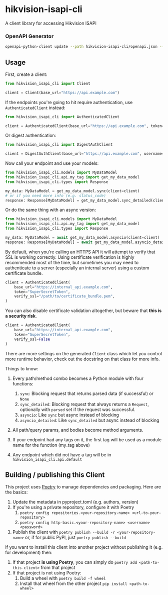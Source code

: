 # hikvision-isapi-cli
A client library for accessing Hikvision ISAPI

### OpenAPI Generator

```bash
openapi-python-client update --path hikvision-isapi-cli/openapi.json --custom-template-path=hikvision-isapi-cli/templates/
```

## Usage
First, create a client:

```python
from hikvision_isapi_cli import Client

client = Client(base_url="https://api.example.com")
```

If the endpoints you're going to hit require authentication, use `AuthenticatedClient` instead:

```python
from hikvision_isapi_cli import AuthenticatedClient

client = AuthenticatedClient(base_url="https://api.example.com", token="SuperSecretToken")
```

Or digest authentication:

```python
from hikvision_isapi_cli import DigestAuthClient

client = DigestAuthClient(base_url="https://api.example.com", username="username", password="SuperSecretPassword")
```

Now call your endpoint and use your models:

```python
from hikvision_isapi_cli.models import MyDataModel
from hikvision_isapi_cli.api.my_tag import get_my_data_model
from hikvision_isapi_cli.types import Response

my_data: MyDataModel = get_my_data_model.sync(client=client)
# or if you need more info (e.g. status_code)
response: Response[MyDataModel] = get_my_data_model.sync_detailed(client=client)
```

Or do the same thing with an async version:

```python
from hikvision_isapi_cli.models import MyDataModel
from hikvision_isapi_cli.api.my_tag import get_my_data_model
from hikvision_isapi_cli.types import Response

my_data: MyDataModel = await get_my_data_model.asyncio(client=client)
response: Response[MyDataModel] = await get_my_data_model.asyncio_detailed(client=client)
```

By default, when you're calling an HTTPS API it will attempt to verify that SSL is working correctly. Using certificate verification is highly recommended most of the time, but sometimes you may need to authenticate to a server (especially an internal server) using a custom certificate bundle.

```python
client = AuthenticatedClient(
    base_url="https://internal_api.example.com", 
    token="SuperSecretToken",
    verify_ssl="/path/to/certificate_bundle.pem",
)
```

You can also disable certificate validation altogether, but beware that **this is a security risk**.

```python
client = AuthenticatedClient(
    base_url="https://internal_api.example.com", 
    token="SuperSecretToken", 
    verify_ssl=False
)
```

There are more settings on the generated `Client` class which let you control more runtime behavior, check out the docstring on that class for more info.

Things to know:
1. Every path/method combo becomes a Python module with four functions:
    1. `sync`: Blocking request that returns parsed data (if successful) or `None`
    1. `sync_detailed`: Blocking request that always returns a `Request`, optionally with `parsed` set if the request was successful.
    1. `asyncio`: Like `sync` but async instead of blocking
    1. `asyncio_detailed`: Like `sync_detailed` but async instead of blocking

1. All path/query params, and bodies become method arguments.
1. If your endpoint had any tags on it, the first tag will be used as a module name for the function (my_tag above)
1. Any endpoint which did not have a tag will be in `hikvision_isapi_cli.api.default`

## Building / publishing this Client
This project uses [Poetry](https://python-poetry.org/) to manage dependencies  and packaging.  Here are the basics:
1. Update the metadata in pyproject.toml (e.g. authors, version)
1. If you're using a private repository, configure it with Poetry
    1. `poetry config repositories.<your-repository-name> <url-to-your-repository>`
    1. `poetry config http-basic.<your-repository-name> <username> <password>`
1. Publish the client with `poetry publish --build -r <your-repository-name>` or, if for public PyPI, just `poetry publish --build`

If you want to install this client into another project without publishing it (e.g. for development) then:
1. If that project **is using Poetry**, you can simply do `poetry add <path-to-this-client>` from that project
1. If that project is not using Poetry:
    1. Build a wheel with `poetry build -f wheel`
    1. Install that wheel from the other project `pip install <path-to-wheel>`
